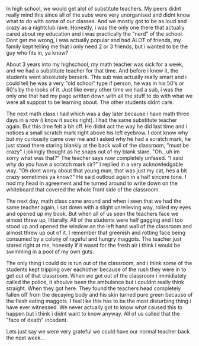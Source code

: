 In high school, we would get alot of substitute teachers. My peers didnt really mind this since all of the subs were very unorganised and didnt know what to do with some of our classes. And we mostly got to be as loud and crazy as a nightclub rave. Honestly, i was the only one there that actually cared about my education and i was practically the "nerd" of the school. Dont get me wrong, i was actually popular and had ALOT of friends, my family kept telling me that i only need 2 or 3 friends, but i wanted to be the guy who fits in, ya know? 

About 3 years into my highschool, my math teacher was sick for a week, and we had a substitute teacher for that time. And before i knew it, the students went absolutely berserk. This sub was actually really smart and i could tell he was a very "old school" type if person, he was in his 50's or 60's by the looks of it. Just like every other time we had a sub, i was the only one that had my page written down with all the stuff to do with what we were all suppost to be learning about. The other students didnt care.

The next math class i had which was a day later because i have math three days in a row (i know it sucks right). I had the same substitute teacher again. But this time felt a bit off. He didnt act the way he did last time and i notices a small scratch mark right above his left eyebrow. I dont know why but my curiousity came over me and i asked why he had a scratch mark, he just stood there staring blankly at the back wall of the classroom, "must be crazy" i jokingly thought as he snaps out of my blank stare. "Oh.. uh im sorry what was that?" The teacher says now completely unfased. "I said why do you have a scratch mark sir?" I replied in a very acknowledgable way. "Oh dont worry about that young man, that was just my cat, hes a bit crazy sometimes ya know?" He said outloud again in a half sincere tone. I nod my head in agreement and he turned around to write down on the whiteboard that covered the whole front side of the classroom.

The next day, math class came around and when i seen that we had the same teacher again, i sat down with a slight unrelieving way, rolled my eyes and opened up my book. But when all of us seen the teachers face we almost threw up, litterally. All of the students were half gagging and i too stood up and opened the window on the left hand wall of the classroom and almost threw up out of it. I remember that greenish and rotting face being consumed by a colony of rageful and hungry maggots. The teacher just stared right at me, honestly if it wasnt for the fresh air i think i would be swimming in a pool of my own guts. 

The only thing i could do is run out of the classroom, and i think some of the students kept tripping over eachother because of the rush they were in to get out of that classroom. When we got out of the classroom i immidiately called the police, it shoulve been the ambulance but i couldnt really think straight. When they got here. They found the teachers head completely fallen off from the decaying body and his skin turned pure green because of the flesh eating maggots. I feel like this has to be the most disturbing thing i have ever witnessed. We never actually got to know what caused this to happen but i think i didnt want to know anyway. All of us called that the "face of death" incedent.

Lets just say we were very grateful we could have our normal teacher back the next week...